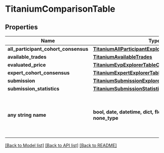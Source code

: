 # TitaniumComparisonTable


## Properties
Name | Type | Description | Notes
------------ | ------------- | ------------- | -------------
**all_participant_cohort_consensus** | [**TitaniumAllParticipantExplorerTableColumn**](TitaniumAllParticipantExplorerTableColumn.md) |  | [optional] 
**available_trades** | [**TitaniumAvailableTrades**](TitaniumAvailableTrades.md) |  | [optional] 
**evaluated_price** | [**TitaniumEvpExplorerTableColumn**](TitaniumEvpExplorerTableColumn.md) |  | [optional] 
**expert_cohort_consensus** | [**TitaniumExpertExplorerTableColumn**](TitaniumExpertExplorerTableColumn.md) |  | [optional] 
**submission** | [**TitaniumSubmissionExplorerTableColumn**](TitaniumSubmissionExplorerTableColumn.md) |  | [optional] 
**submission_statistics** | [**TitaniumSubmissionStatisticsExplorerTableColumn**](TitaniumSubmissionStatisticsExplorerTableColumn.md) |  | [optional] 
**any string name** | **bool, date, datetime, dict, float, int, list, str, none_type** | any string name can be used but the value must be the correct type | [optional]

[[Back to Model list]](../README.md#documentation-for-models) [[Back to API list]](../README.md#documentation-for-api-endpoints) [[Back to README]](../README.md)


